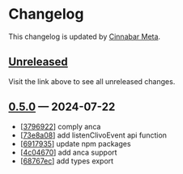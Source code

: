 # Changelog

This changelog is updated by [Cinnabar Meta](https://github.com/cinnabar-forge/node-meta).

## [Unreleased]

Visit the link above to see all unreleased changes.

[comment]: # (Insert new version after this line)

## [0.5.0](https://github.com/cinnabar-forge/clivo/releases/tag/v0.5.0) — 2024-07-22

- [[3796922]] comply anca
- [[73e8a08]] add listenClivoEvent api function
- [[6917935]] update npm packages
- [[4c04670]] add anca support
- [[68767ec]] add types export

[3796922]: https://github.com/cinnabar-forge/clivo/commit/3796922
[73e8a08]: https://github.com/cinnabar-forge/clivo/commit/73e8a08
[6917935]: https://github.com/cinnabar-forge/clivo/commit/6917935
[4c04670]: https://github.com/cinnabar-forge/clivo/commit/4c04670
[68767ec]: https://github.com/cinnabar-forge/clivo/commit/68767ec


[unreleased]: https://github.com/cinnabar-forge/clivo/compare/v0.5.0...HEAD
